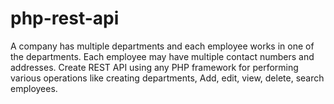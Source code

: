 # php-rest-api
A company has multiple departments and each employee works in one of the departments. Each employee may have multiple contact numbers and addresses. Create REST API using any PHP framework for performing various operations like creating departments, Add, edit, view, delete, search employees.
